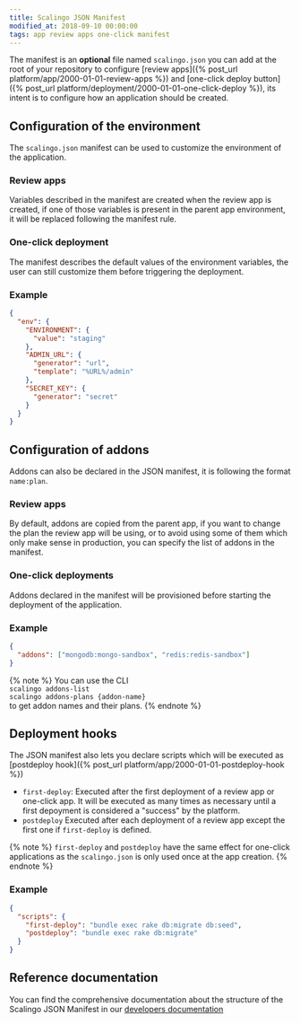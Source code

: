 ```yaml
---
title: Scalingo JSON Manifest
modified_at: 2018-09-10 00:00:00
tags: app review apps one-click manifest
---
```


The manifest is an **optional** file named `scalingo.json` you can add at the
root of your repository to configure [review apps]({% post_url
platform/app/2000-01-01-review-apps %}) and [one-click deploy button]({%
post_url platform/deployment/2000-01-01-one-click-deploy %}), its intent is
to configure how an application should be created.

## Configuration of the environment

The `scalingo.json` manifest can be used to customize the environment of the
application.

### Review apps

Variables described in the manifest are created when the review app is created,
if one of those variables is present in the parent app environment, it will be
replaced following the manifest rule.

### One-click deployment

The manifest describes the default values of the environment variables, the user
can still customize them before triggering the deployment.

### Example

```json
{
  "env": {
    "ENVIRONMENT": {
      "value": "staging"
    },
    "ADMIN_URL": {
      "generator": "url",
      "template": "%URL%/admin"
    },
    "SECRET_KEY": {
      "generator": "secret"
    }
  }
}
```

## Configuration of addons

Addons can also be declared in the JSON manifest, it is following the format `name:plan`.

### Review apps

By default, addons are copied from the parent app, if you want to change the plan the review app
will be using, or to avoid using some of them which only make sense in production, you can specify
the list of addons in the manifest.

### One-click deployments

Addons declared in the manifest will be provisioned before starting the deployment of the application.

### Example

```json
{
  "addons": ["mongodb:mongo-sandbox", "redis:redis-sandbox"]
}
```

{% note %}
You can use the CLI  
`scalingo addons-list`  
`scalingo addons-plans {addon-name}`  
to get addon names and their plans.
{% endnote %}

## Deployment hooks

The JSON manifest also lets you declare scripts which will be executed as
[postdeploy hook]({% post_url platform/app/2000-01-01-postdeploy-hook %})

* `first-deploy`: Executed after the first deployment of a review app or one-click app. It will be executed as many times as necessary until a first depoyment is considered a "success" by the platform.
* `postdeploy` Executed after each deployment of a review app except the first
  one if `first-deploy` is defined.

{% note %}
`first-deploy` and `postdeploy` have the same effect for one-click applications
as the `scalingo.json` is only used once at the app creation.
{% endnote %}

### Example

```json
{
  "scripts": {
    "first-deploy": "bundle exec rake db:migrate db:seed",
    "postdeploy": "bundle exec rake db:migrate"
  }
}
```

## Reference documentation

You can find the comprehensive documentation about the structure of the
Scalingo JSON Manifest in our [developers documentation](https://developers.scalingo.com/scalingo-json-schema)
